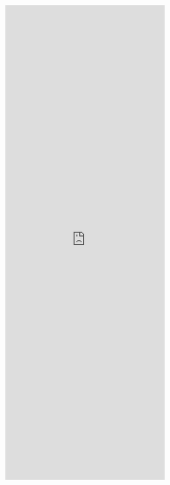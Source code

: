 <iframe 
    title='Button Examples'
    src='https://fabricweb.z5.web.core.windows.net/pr-deploy-site/refs/pull/9333/merge/fabric-website-resources/dist/index.html#/examples/button?docsExample=true'
    frameborder='no'
    height='1500'
    style='width: 100%;'
>